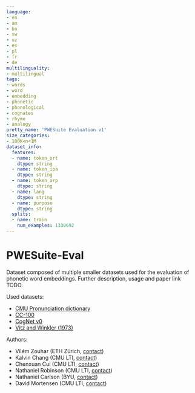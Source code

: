```yaml
---
language:
- en
- am
- bn
- sw
- uz
- es
- pl
- fr
- de
multilinguality:
- multilingual
tags:
- words
- word
- embedding
- phonetic
- phonological
- cognates
- rhyme
- analogy
pretty_name: 'PWESuite Evaluation v1'
size_categories:
- 100K<n<1M
dataset_info:
  features:
  - name: token_ort
    dtype: string
  - name: token_ipa
    dtype: string
  - name: token_arp
    dtype: string
  - name: lang
    dtype: string
  - name: purpose
    dtype: string
  splits:
  - name: train
    num_examples: 1330692
---
```


# PWESuite-Eval

Dataset composed of multiple smaller datasets used for the evaluation of phonetic word embeddings.
Further description, usage and paper link TODO.

Used datasets:
- [CMU Pronunciation dictionary](http://www.speech.cs.cmu.edu/cgi-bin/cmudict)
- [CC-100](https://data.statmt.org/cc-100/)
- [CogNet v0](https://aclanthology.org/P19-1302/)
- [Vitz and Winkler (1973)](https://www.sciencedirect.com/science/article/pii/S0022537173800167)

Authors:
- Vilém Zouhar (ETH Zürich, [contact](mailto:vzouhar@ethz.ch))
- Kalvin Chang (CMU LTI, [contact](mailto:kalvinc@cs.cmu.edu))
- Chenxuan Cui (CMU LTI, [contact](mailto:cxcui@cs.cmu.edu))
- Nathaniel Robinson (CMU LTI, [contact](mailto:nrrobins@cs.cmu.edu))
- Nathaniel Carlson (BYU, [contact](mailto:natec18@byu.edu))
- David Mortensen (CMU LTI, [contact](mailto:dmortens@cs.cmu.edu))
